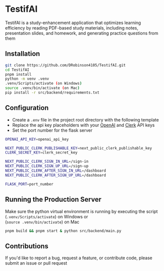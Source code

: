 # TestifAI
TestifAI is a study-enhancement application that optimizes learning efficiency by reading PDF-based study materials, including notes, presentation slides, and homework, and generating practice questions from them

## Installation
```bash
git clone https://github.com/DRobinson4105/TestifAI.git
cd TestifAI
pnpm install
python -m venv .venv
.venv/Scripts/activate (on Windows)
source .venv/bin/activate (on Mac)
pip install -r src/backend/requirements.txt
```

## Configuration
- Create a `.env` file in the project root directory with the following template
- Replace the api key placeholders with your [OpenAI](https://openai.com/blog/openai-api) and [Clerk](https://dashboard.clerk.dev/last-active?path=api-keys) API keys
- Set the port number for the flask server
```sh
OPENAI_API_KEY=openai_api_key

NEXT_PUBLIC_CLERK_PUBLISHABLE_KEY=next_public_clerk_publishable_key
CLERK_SECRET_KEY=clerk_secret_key

NEXT_PUBLIC_CLERK_SIGN_IN_URL=/sign-in
NEXT_PUBLIC_CLERK_SIGN_UP_URL=/sign-up
NEXT_PUBLIC_CLERK_AFTER_SIGN_IN_URL=/dashboard
NEXT_PUBLIC_CLERK_AFTER_SIGN_UP_URL=/dashboard

FLASK_PORT=port_number
```

## Running the Production Server
Make sure the python virtual environment is running by executing the script (```.venv/Scripts/activate```) on Windows or <br>(```source .venv/bin/activate```) on Mac

```bash
pnpm build && pnpm start & python src/backend/main.py
```

## Contributions
If you'd like to report a bug, request a feature, or contribute code, please submit an issue or pull request